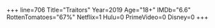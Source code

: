 +++
line=706
Title="Traitors"
Year=2019
Age="18+"
IMDb="6.6"
RottenTomatoes="67%"
Netflix=1
Hulu=0
PrimeVideo=0
Disney=0
+++

